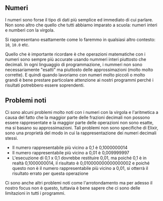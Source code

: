 ## Numeri

I numeri sono forse il tipo di dati più semplice ed immediato di cui parlare. Non sono
altro che quello che tutti abbiamo imparato a scuola: numeri interi e numberi con la virgola. 

Si rappresentano esattamente come lo faremmo in qualsiasi altro contesto: `10`, `10.0` etc.


Quello che è importante ricordare è che operazioni matematiche con i numeri sono sempre più accurate
usando nummeri interi piuttosto che decimali. In ogni linguaggio di programmazione, i nummeri non sono 
necessariamente "esatti" ma piuttosto delle approssimazioni (molto molto corrette). E quindi quando lavoriamo 
con numeri molto piccoli o molto grandi è bene prestare particolare attenzione ai nostri programmi perché 
i risultati potrebbero essere soprendenti.

## Problemi noti

Ci sono alcuni problemi molto noti con i numeri con la virgola e l'aritmetica a causa del fatto che la maggior parte delle frazioni decimali non possono essere rappresentate e la maggior parte delle operazioni non sono esatte, ma si basano su approssimazioni. Tali problemi non sono specifiche di Elixir, sono una proprietà del modo in cui la rappresentazione dei numeri decimali stessi.


- Il numero rappresentabile più vicino a 0,1 è 0,1000000014
- Il numero rappresentabile più vicino a 0,01 è 0,009999997
- L'esecuzione di 0,1 x 0,1 dovrebbe restituire 0,01, ma poiché 0,1 è in realtà 0,1000000014, il risultato è 0,010000000000000002 e poiché questo non è il numero rappresentabile più vicino a 0,01, si otterrà il risultato errato per questa operazione

Ci sono anche altri problemi noti come l'arrotondamento ma per adesso il nostro focus non è questo,
tuttavia è bene sapere che ci sono delle limitazioni in tutti i programmi.